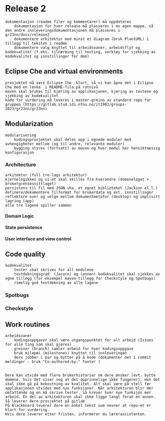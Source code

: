 # Release 2
    dokumentasjon (readme filer og kommentarer) må oppdateres
        dokumentasjon for hver release må plasseres i en egen mappe, så den andre innleveringsdokumentasjonen må plasseres i gr23nn/docs/release2
        dokumentere arkitektur med minst et diagram (bruk PlantUML) i tillegg til teksten i readme
        dokumentere valg knyttet til arbeidsvaner, arbeidsflyt og kodekvalitet (f.eks. tilnærming til testing, verktøy for sjekking av kodekvalitet og innstillinger for dem)


## Eclipse Che and virtual environments

    prosjektet må være Eclipse Che -klart, så vi kan åpne det i Eclipse Che med en lenke  i README-fila på rotnivå
    maven skal brukes til kjøring av applikasjonen, kjøring av testene og sjekking av kodekvalitet
    kode for vurdering må leveres i master-greina av standard repo for gruppen (https://gitlab.stud.idi.ntnu.no/it1901/groups-2023/gr23nn/gr23nn)
## Modularization

    modularisering 
        kodingsprosjektet skal deles opp i egnede moduler med avhengigheter mellom (og til andre, relevante moduler)
        bygging styres (fortsatt) av maven og hver modul har hensiktmessig konfigurasjon
### Architecture
    arkitektur (full tre-lags arkitektur)
    kjernelogikken og ui-et skal skilles fra hverandre (domenelaget + brukergrensesnittlaget)
    persistens til fil med JSON vha. et egnet biblioteket (Jackson el.l.)
    definere/dokumentere filformat for brukerdata og evt. innstillinger
    reflektere over og velge mellom dokumentmetafor (desktop) og implisitt lagring (app)
    alle tre lagene spiller sammen

#### Domain Logic

#### State persistence

#### User interface and view control

## Code quality
    kodekvalitet
        tester skal skrives for all modulene 
        testdekningsgrad  (Jacoco) og (annen) kodekvalitet skal sjekkes av egne tillegg (for eksempel maven-tillegg for Checkstyle og Spotbugs) 
        rimelig god testdekning av alle lagene

### Spotbugs

### Checkstyle


## Work routines

    arbeidsvaner
        kodingsoppgaver skal være utgangspunktet for alt arbeid (Issues for alle ting som skal gjøres)
        greiner (branch) samler arbeid for hver kodingsoppgave
        bruk milepæl (milestones) knyttet til innleveringen
        dere jobber i par og bytter på å kode (dokumenter det i commit meldinger - bruk "Co-authored-by:" footer )

## 
    

   


    Dere kan utvide med flere brukerhistorier om dere ønsker (evt. bytte domene, hvis det viser seg at det opprinnelige ikke fungerer), men det skal ikke gå på bekostning av kvalitet. Alt skal være på stell før applikasjonen utvides med nye funksjoner. Når arkitekturen blir mer omfattende og en må skrive tester, så krever hver nye funksjon mer arbeid. Én del av arkitekturen skal ikke ligge langt foran en annen.
    Så leverer dere prosjektet på gitlab
    På Blackboard leverer dere en enkel tekst som nevner at repo-et er klart for vurdering.
    Hvis dere leverer etter fristen, informerer du lærerassistenten.
